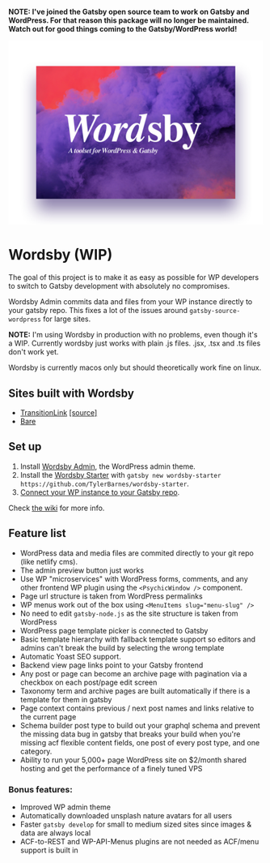 __NOTE: I've joined the Gatsby open source team to work on Gatsby and WordPress. For that reason this package will no longer be maintained. Watch out for good things coming to the Gatsby/WordPress world!__

![Wordsby logo](wordsby-logo.png?raw=true "Wordsby Admin logo")

# Wordsby (WIP)

The goal of this project is to make it as easy as possible for WP developers to switch to Gatsby development with absolutely no compromises.

Wordsby Admin commits data and files from your WP instance directly to your gatsby repo. This fixes a lot of the issues around `gatsby-source-wordpress` for large sites.

**NOTE:** I'm using Wordsby in production with no problems, even though it's a WIP. Currently wordsby just works with plain .js files. .jsx, .tsx and .ts files don't work yet.

Wordsby is currently macos only but should theoretically work fine on linux.

## Sites built with Wordsby

- [TransitionLink](https://transitionlink.tylerbarnes.ca) [[source]](https://github.com/TylerBarnes/TransitionLinkDocs/)
- [Bare](https://bare.ca)

## Set up

1. Install [Wordsby Admin](https://github.com/TylerBarnes/wordsby-admin), the WordPress admin theme.
2. Install the [Wordsby Starter](https://github.com/TylerBarnes/wordsby-starter) with `gatsby new wordsby-starter https://github.com/TylerBarnes/wordsby-starter`.
3. [Connect your WP instance to your Gatsby repo](https://github.com/TylerBarnes/wordsby/wiki/Github---Gitlab-integration-setup).

Check [the wiki](https://github.com/TylerBarnes/wordsby/wiki) for more info.

## Feature list

- WordPress data and media files are commited directly to your git repo (like netlify cms).
- The admin preview button just works
- Use WP "microservices" with WordPress forms, comments, and any other frontend WP plugin using the `<PsychicWindow />` component.
- Page url structure is taken from WordPress permalinks
- WP menus work out of the box using `<MenuItems slug="menu-slug" />`
- No need to edit `gatsby-node.js` as the site structure is taken from WordPress
- WordPress page template picker is connected to Gatsby
- Basic template hierarchy with fallback template support so editors and admins can't break the build by selecting the wrong template
- Automatic Yoast SEO support.
- Backend view page links point to your Gatsby frontend
- Any post or page can become an archive page with pagination via a checkbox on each post/page edit screen
- Taxonomy term and archive pages are built automatically if there is a template for them in gatsby
- Page context contains previous / next post names and links relative to the current page
- Schema builder post type to build out your graphql schema and prevent the missing data bug in gatsby that breaks your build when you're missing acf flexible content fields, one post of every post type, and one category.
- Ability to run your 5,000+ page WordPress site on $2/month shared hosting and get the performance of a finely tuned VPS

### Bonus features:

- Improved WP admin theme
- Automatically downloaded unsplash nature avatars for all users
- Faster `gatsby develop` for small to medium sized sites since images & data are always local
- ACF-to-REST and WP-API-Menus plugins are not needed as ACF/menu support is built in
